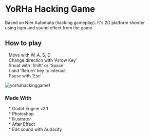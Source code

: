 # YoRHa Hacking Game

Based on Nier Automata (hacking gameplay). It's 2D platform shooter<br/>
using bgm and sound effect from the game.



## How to play

&nbsp;&nbsp; Move with W, A, S, D<br/>
&nbsp;&nbsp; Change direction with 'Arrow Key'<br/>
&nbsp;&nbsp; Shoot with 'Shift' or 'Space'<br/>
&nbsp;&nbsp; \ and 'Return' key to interact<br/>
&nbsp;&nbsp; Pause with 'Esc'<br/>


![yorhahackinggame1](https://user-images.githubusercontent.com/37819857/38180806-57b058da-3659-11e8-8e78-097032f9f1a0.PNG)

### Made With

&nbsp;&nbsp; * Godot Engine v2.1<br/>
&nbsp;&nbsp; * Photoshop<br/>
&nbsp;&nbsp; * Illustrator<br/>
&nbsp;&nbsp; * After Effect<br/>
&nbsp;&nbsp; * Edit sound with Audacity<br/>
